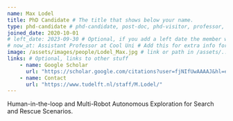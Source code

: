 ```yaml
---
name: Max Lodel
title: PhD Candidate # The title that shows below your name.
type: phd-candidate # phd-candidate, post-doc, phd-visitor, professor, engineer. These are used for filtering and grouping people.
joined_date: 2020-10-01
# left_date: 2023-09-30 # Optional, if you add a left date the member will be moved to the past members section
# now_at: Assistant Professor at Cool Uni # Add this for extra info for past members
image: /assets/images/people/Lodel_Max.jpg # link or path in /assets/...
links: # Optional, links to other stuff
    - name: Google Scholar
      url: "https://scholar.google.com/citations?user=fjNIfUwAAAAJ&hl=en"
    - name: Contact
      url: "https://www.tudelft.nl/staff/M.Lodel/"
---
```


<!-- Here add your interests or small paragraph. Keep it brief -->
Human-in-the-loop and Multi-Robot Autonomous Exploration for Search and Rescue Scenarios.